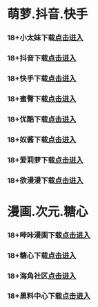 # 萌萝.抖音.快手
### 18+小太妹下载<a rel="nofollow noopener" href="https://haoshun-keji.com/e/3/MIM03BBG" target="_blank">点击进入</a>
### 18+抖音下载<a rel="nofollow noopener" href="https://haoshun-keji.com/e/5/MIM05BBG" target="_blank">点击进入</a>
### 18+快手下载<a rel="nofollow noopener" href="https://haoshun-keji.com/e/4/MIM04BBG" target="_blank">点击进入</a>
### 18+蜜臀下载<a rel="nofollow noopener" href="https://haoshun-keji.com/e/18/MIM18BBG" target="_blank">点击进入</a>
### 18+优酷下载<a rel="nofollow noopener" href="https://haoshun-keji.com/e/13/MIM13BBG" target="_blank">点击进入</a>
### 18+奴酱下载<a rel="nofollow noopener" href="https://haoshun-keji.com/e/17/MIM17BBG" target="_blank">点击进入</a>
### 18+爱莉萝下载<a rel="nofollow noopener" href="https://haoshun-keji.com/e/33/MIM33BBG" target="_blank">点击进入</a>
### 18+欲漫漫下载<a rel="nofollow noopener" href="https://haoshun-keji.com/e/7/MIM07BG" target="_blank">点击进入</a>
# 漫画.次元.糖心
### 18+哔咔漫画下载<a rel="nofollow noopener" href="https://bk2usqlgy.com?ch=oebg21bk" target="_blank">点击进入</a>
### 18+糖心下载<a rel="nofollow noopener" href="https://txvv8h22fe.com/?_c=oebg31tx" target="_blank">点击进入</a>
### 18+海角社区<a rel="nofollow noopener" href="https://d.hj92kb.com/?channel=ykhjqq1" target="_blank">点击进入</a>
### 18+黑料中心下载<a rel="nofollow noopener" href="https://mxvnlnziah2d.top/?channel_code=MIM02BBG" target="_blank">点击进入</a>

